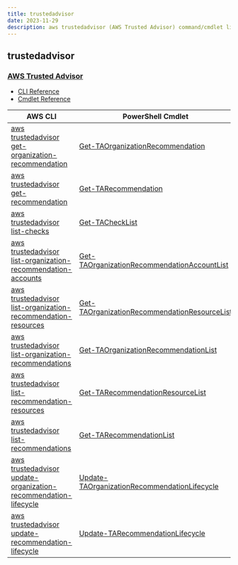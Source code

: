 ```yaml
---
title: trustedadvisor
date: 2023-11-29
description: aws trustedadvisor (AWS Trusted Advisor) command/cmdlet list.
---
```


## trustedadvisor

### [AWS Trusted Advisor](https://aws.amazon.com/premiumsupport/technology/trusted-advisor/)

* [CLI Reference](https://awscli.amazonaws.com/v2/documentation/api/latest/reference/trustedadvisor/index.html)
* [Cmdlet Reference](https://docs.aws.amazon.com/powershell/latest/reference/items/TrustedAdvisor_cmdlets.html)

|AWS CLI|PowerShell Cmdlet|
|----|----|
|[aws trustedadvisor get-organization-recommendation](https://awscli.amazonaws.com/v2/documentation/api/latest/reference/trustedadvisor/get-organization-recommendation.html)|[Get-TAOrganizationRecommendation](https://docs.aws.amazon.com/powershell/latest/reference/items/Get-TAOrganizationRecommendation.html)|
|[aws trustedadvisor get-recommendation](https://awscli.amazonaws.com/v2/documentation/api/latest/reference/trustedadvisor/get-recommendation.html)|[Get-TARecommendation](https://docs.aws.amazon.com/powershell/latest/reference/items/Get-TARecommendation.html)|
|[aws trustedadvisor list-checks](https://awscli.amazonaws.com/v2/documentation/api/latest/reference/trustedadvisor/list-checks.html)|[Get-TACheckList](https://docs.aws.amazon.com/powershell/latest/reference/items/Get-TACheckList.html)|
|[aws trustedadvisor list-organization-recommendation-accounts](https://awscli.amazonaws.com/v2/documentation/api/latest/reference/trustedadvisor/list-organization-recommendation-accounts.html)|[Get-TAOrganizationRecommendationAccountList](https://docs.aws.amazon.com/powershell/latest/reference/items/Get-TAOrganizationRecommendationAccountList.html)|
|[aws trustedadvisor list-organization-recommendation-resources](https://awscli.amazonaws.com/v2/documentation/api/latest/reference/trustedadvisor/list-organization-recommendation-resources.html)|[Get-TAOrganizationRecommendationResourceList](https://docs.aws.amazon.com/powershell/latest/reference/items/Get-TAOrganizationRecommendationResourceList.html)|
|[aws trustedadvisor list-organization-recommendations](https://awscli.amazonaws.com/v2/documentation/api/latest/reference/trustedadvisor/list-organization-recommendations.html)|[Get-TAOrganizationRecommendationList](https://docs.aws.amazon.com/powershell/latest/reference/items/Get-TAOrganizationRecommendationList.html)|
|[aws trustedadvisor list-recommendation-resources](https://awscli.amazonaws.com/v2/documentation/api/latest/reference/trustedadvisor/list-recommendation-resources.html)|[Get-TARecommendationResourceList](https://docs.aws.amazon.com/powershell/latest/reference/items/Get-TARecommendationResourceList.html)|
|[aws trustedadvisor list-recommendations](https://awscli.amazonaws.com/v2/documentation/api/latest/reference/trustedadvisor/list-recommendations.html)|[Get-TARecommendationList](https://docs.aws.amazon.com/powershell/latest/reference/items/Get-TARecommendationList.html)|
|[aws trustedadvisor update-organization-recommendation-lifecycle](https://awscli.amazonaws.com/v2/documentation/api/latest/reference/trustedadvisor/update-organization-recommendation-lifecycle.html)|[Update-TAOrganizationRecommendationLifecycle](https://docs.aws.amazon.com/powershell/latest/reference/items/Update-TAOrganizationRecommendationLifecycle.html)|
|[aws trustedadvisor update-recommendation-lifecycle](https://awscli.amazonaws.com/v2/documentation/api/latest/reference/trustedadvisor/update-recommendation-lifecycle.html)|[Update-TARecommendationLifecycle](https://docs.aws.amazon.com/powershell/latest/reference/items/Update-TARecommendationLifecycle.html)|

